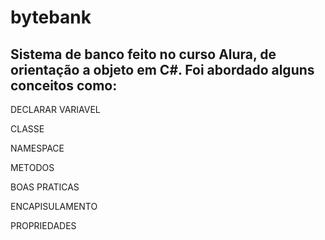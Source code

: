 # bytebank
<h2> Sistema de banco feito no curso Alura, de orientação a objeto em C#. Foi abordado alguns conceitos como: </h2>
<p> DECLARAR VARIAVEL </p>
<p> CLASSE </p>
<p> NAMESPACE </p>
<p> METODOS </p>
<p> BOAS PRATICAS </p>
<p> ENCAPISULAMENTO </p>
<p> PROPRIEDADES </p>
